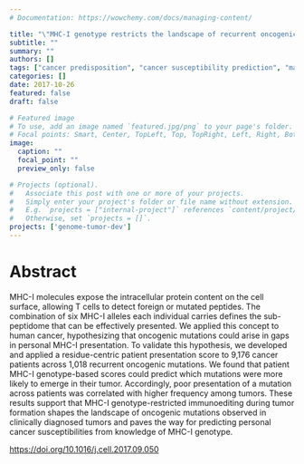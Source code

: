 ```yaml
---
# Documentation: https://wowchemy.com/docs/managing-content/

title: "\"MHC-I genotype restricts the landscape of recurrent oncogenic mutations\" published in Cell"
subtitle: ""
summary: ""
authors: []
tags: ["cancer predisposition", "cancer susceptibility prediction", "major histocompatibility complex", "human leukocyte antigen", "antigen presentation", "cancer", "immunology", "immunoediting", "immunotherapy", "neoantigens"]
categories: []
date: 2017-10-26
featured: false
draft: false

# Featured image
# To use, add an image named `featured.jpg/png` to your page's folder.
# Focal points: Smart, Center, TopLeft, Top, TopRight, Left, Right, BottomLeft, Bottom, BottomRight.
image:
  caption: ""
  focal_point: ""
  preview_only: false

# Projects (optional).
#   Associate this post with one or more of your projects.
#   Simply enter your project's folder or file name without extension.
#   E.g. `projects = ["internal-project"]` references `content/project/deep-learning/index.md`.
#   Otherwise, set `projects = []`.
projects: ['genome-tumor-dev']
---
```


# Abstract
MHC-I molecules expose the intracellular protein content on the cell surface, allowing T cells to detect foreign or mutated peptides. The combination of six MHC-I alleles each individual carries defines the sub-peptidome that can be effectively presented. We applied this concept to human cancer, hypothesizing that oncogenic mutations could arise in gaps in personal MHC-I presentation. To validate this hypothesis, we developed and applied a residue-centric patient presentation score to 9,176 cancer patients across 1,018 recurrent oncogenic mutations. We found that patient MHC-I genotype-based scores could predict which mutations were more likely to emerge in their tumor. Accordingly, poor presentation of a mutation across patients was correlated with higher frequency among tumors. These results support that MHC-I genotype-restricted immunoediting during tumor formation shapes the landscape of oncogenic mutations observed in clinically diagnosed tumors and paves the way for predicting personal cancer susceptibilities from knowledge of MHC-I genotype.

https://doi.org/10.1016/j.cell.2017.09.050
